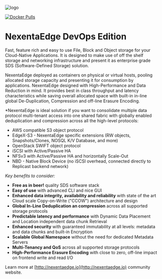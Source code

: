 ![logo](https://nexenta.com/rs/nexenta2/images/Nexenta-GL-logo-600-dpi.jpg)

[![Docker Pulls](https://img.shields.io/docker/pulls/nexenta/nedge-target.svg)](https://hub.docker.com/r/nexenta/nedge-target)

# NexentaEdge DevOps Edition
Fast, feature rich and easy to use File, Block and Object storage for your Cloud-Native Applications. It is designed to make use of off the shelf storage and networking infrastructure and present it as enterprise grade SDS (Software-Defined Storage) solution.

NexentaEdge deployed as containers on physical or virtual hosts, pooling allocated storage capacity and presenting it for consumption by applications.  NexentaEdge designed with High-Performance and Data Reduction in mind. It provides best in class throughput and latency characteristics while saving overall allocated space with built-in in-line global De-Duplication, Compression and off-line Erasure Encoding.

*NexentaEdge is ideal solution if you want to consolidate multiple data protocol multi-tenant access into one shared fabric with globally enabled deduplication and compression across all the high-level protocols:

- AWS compatible S3 object protocol
- EdgeX-S3 - NexentaEdge specific extensions (RW objects, Snapshots/Clones, NOSQL K/V Database, and more)
- OpenStack SWIFT object protocol
- iSCSI with Active/Passive HA
- NFSv3 with Active/Passive HA and horizontally Scale-Out
- NBD - Native Block Device (no iSCSI overhead, connected directly to Replicast backend network)

*Key benefits to consider:*

- **Free as in beer!** quality SDS software stack
- **Easy of use** with advanced CLI and nice GUI
- **Enhanced data integrity, availability and reliability** with state of the art Cloud scale Copy-on-Write ("CCOW") architecture and design
- **Global In-Line Deduplication an compression** across all supported storage protocols
- **Predictable latency and performance** with Dynamic Data Placement and Location independent data chunk Retrieval
- **Enhanced security** with guaranteed immutability at all levels: metadata and data chunks and built-in Encryption
- **Scalable Global Namespace** without the need for dedicated Metadata Servers
- **Multi-Tenancy and QoS** across all supported storage protocols
- **High-Performance Erasure Encoding** with close to zero, off-line impact on frontend write and read I/O

Learn more at [http://nexentaedge.io](http://nexentaedge.io) community website.
